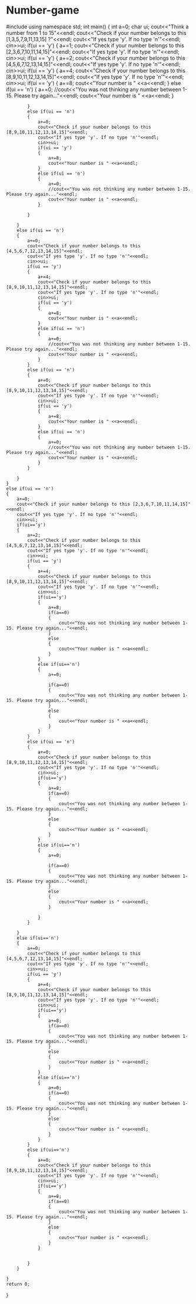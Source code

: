 # Number-game

#include<iostream>
using namespace std;
int main()
{
    int a=0;
    char ui;
    cout<<"Think a number from 1 to 15"<<endl;
    cout<<"Check if your number belongs to this [1,3,5,7,9,11,13,15] ?"<<endl;
    cout<<"If yes type 'y'. If no type 'n'"<<endl;
    cin>>ui;
    if(ui == 'y')
    {
        a+=1;
        cout<<"Check if your number belongs to this [2,3,6,7,10,11,14,15]"<<endl;
        cout<<"If yes type 'y'. If no type 'n'"<<endl;
        cin>>ui;
        if(ui == 'y')
        {
            a+=2;
            cout<<"Check if your number belongs to this [4,5,6,7,12,13,14,15]"<<endl;
            cout<<"If yes type 'y'. If no type 'n'"<<endl;
            cin>>ui;
            if(ui == 'y')
            {
                a+=4;
                cout<<"Check if your number belongs to this [8,9,10,11,12,13,14,15]"<<endl;
                cout<<"If yes type 'y'. If no type 'n'"<<endl;
                cin>>ui;
                if(ui == 'y') 
                {
                    a+=8;
                    cout<<"Your number is " <<a<<endl;
                }
                else if(ui == 'n')
                {
                    a+=0;
                    //cout<<"You was not thinking any number between 1-15. Please try again..."<<endl;
                    cout<<"Your number is " <<a<<endl;
                }
                    
            }
            else if(ui == 'n') 
            {
                a+=0;
                cout<<"Check if your number belongs to this [8,9,10,11,12,13,14,15]"<<endl;
                cout<<"If yes type 'y'. If no type 'n'"<<endl;
                cin>>ui;
                if(ui == 'y')
                {
                    a+=8;
                    cout<<"Your number is " <<a<<endl;
                }
                else if(ui == 'n')
                {
                    a+=0;
                    //cout<<"You was not thinking any number between 1-15. Please try again..."<<endl;
                    cout<<"Your number is " <<a<<endl;
                }
                
            }
            
        }
        else if(ui == 'n')
        {
            a+=0;
            cout<<"Check if your number belongs to this [4,5,6,7,12,13,14,15]"<<endl;
            cout<<"If yes type 'y'. If no type 'n'"<<endl;
            cin>>ui;
            if(ui == 'y')
            {
                a+=4;
                cout<<"Check if your number belongs to this [8,9,10,11,12,13,14,15]"<<endl;
                cout<<"If yes type 'y'. If no type 'n'"<<endl;
                cin>>ui;
                if(ui == 'y')
                {
                    a+=8;
                    cout<<"Your number is " <<a<<endl;
                }
                else if(ui == 'n')
                {
                    a+=0;
                    //cout<<"You was not thinking any number between 1-15. Please try again..."<<endl;
                    cout<<"Your number is " <<a<<endl;
                }
            }
            else if(ui == 'n')
            {
                a+=0;
                cout<<"Check if your number belongs to this [8,9,10,11,12,13,14,15]"<<endl;
                cout<<"If yes type 'y'. If no type 'n'"<<endl;
                cin>>ui;
                if(ui == 'y')
                {
                    a+=8;
                    cout<<"Your number is " <<a<<endl;
                }
                else if(ui == 'n')
                {
                    a+=0;
                    //cout<<"You was not thinking any number between 1-15. Please try again..."<<endl;
                    cout<<"Your number is " <<a<<endl;
                }
            }
            
        }
    }
    else if(ui == 'n')
    {
        a+=0;
        cout<<"Check if your number belongs to this [2,3,6,7,10,11,14,15]"<<endl;
        cout<<"If yes type 'y'. If no type 'n'"<<endl;
        cin>>ui;
        if(ui=='y')
        {
            a+=2;
            cout<<"Check if your number belongs to this [4,5,6,7,12,13,14,15]"<<endl;
            cout<<"If yes type 'y'. If no type 'n'"<<endl;
            cin>>ui;
            if(ui == 'y')
            {
                a+=4;
                cout<<"Check if your number belongs to this [8,9,10,11,12,13,14,15]"<<endl;
                cout<<"If yes type 'y'. If no type 'n'"<<endl;
                cin>>ui;
                if(ui=='y')
                {
                    a+=8;
                    if(a==0)
                    {
                        cout<<"You was not thinking any number between 1-15. Please try again..."<<endl;
                    }
                    else 
                    {
                        cout<<"Your number is " <<a<<endl;
                    }
                }
                else if(ui=='n')
                {
                    a+=0;
                    
                    if(a==0)
                    {
                        cout<<"You was not thinking any number between 1-15. Please try again..."<<endl;
                    }
                    else 
                    {
                        cout<<"Your number is " <<a<<endl;
                    }
                }
            }
            else if(ui == 'n')
            {
                a+=0;
                cout<<"Check if your number belongs to this [8,9,10,11,12,13,14,15]"<<endl;
                cout<<"If yes type 'y'. If no type 'n'"<<endl;
                cin>>ui;
                if(ui=='y')
                {
                    a+=8;
                    if(a==0)
                    {
                        cout<<"You was not thinking any number between 1-15. Please try again..."<<endl;
                    }
                    else 
                    {
                        cout<<"Your number is " <<a<<endl;
                    }
                }
                else if(ui=='n') 
                {
                    a+=0;
                    
                    if(a==0)
                    {
                        cout<<"You was not thinking any number between 1-15. Please try again..."<<endl;
                    }
                    else 
                    {
                        cout<<"Your number is " <<a<<endl;
                    }
                    
                }
            }
            
        }
        else if(ui=='n')
        {
            a+=0;
            cout<<"Check if your number belongs to this [4,5,6,7,12,13,14,15]"<<endl;
            cout<<"If yes type 'y'. If no type 'n'"<<endl;
            cin>>ui;
            if(ui == 'y')
            {
                a+=4;
                cout<<"Check if your number belongs to this [8,9,10,11,12,13,14,15]"<<endl;
                cout<<"If yes type 'y'. If no type 'n'"<<endl;
                cin>>ui;
                if(ui=='y')
                {
                    a+=8;
                    if(a==0)
                    {
                        cout<<"You was not thinking any number between 1-15. Please try again..."<<endl;
                    }
                    else 
                    {
                        cout<<"Your number is " <<a<<endl;
                    }
                }
                else if(ui=='n')
                {
                    a+=0;
                    if(a==0)
                    {
                        cout<<"You was not thinking any number between 1-15. Please try again..."<<endl;
                    }
                    else 
                    {
                        cout<<"Your number is " <<a<<endl;
                    }
                }
            }
            else if(ui=='n')
            {
                a+=0;
                cout<<"Check if your number belongs to this [8,9,10,11,12,13,14,15]"<<endl;
                cout<<"If yes type 'y'. If no type 'n'"<<endl;
                cin>>ui;
                if(ui=='y')
                {
                    a+=8;
                    if(a==0)
                    {
                        cout<<"You was not thinking any number between 1-15. Please try again..."<<endl;
                    }
                    else 
                    {
                        cout<<"Your number is " <<a<<endl;
                    }
                }
                
                    
            }
        }
        
    }
    return 0;
}
